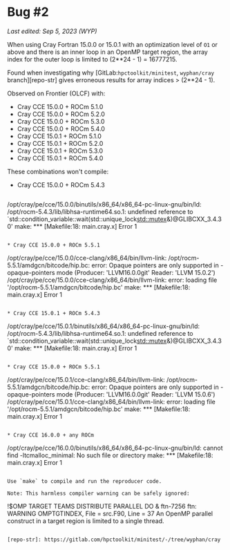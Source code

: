 Bug #2
======
_Last edited: Sep 5, 2023 (WYP)_

When using Cray Fortran 15.0.0 or 15.0.1 with an optimization level of `O1` or above
and there is an inner loop in an OpenMP target region,
the array index for the outer loop is limited to (2**24 - 1) = 16777215.

Found when investigating why
[GitLab:`hpctoolkit/minitest`, `wyphan/cray` branch][repo-str]
gives erroneous results for array indices > (2**24 - 1).

Observed on Frontier (OLCF) with:

  * Cray CCE 15.0.0 + ROCm 5.1.0
  * Cray CCE 15.0.0 + ROCm 5.2.0
  * Cray CCE 15.0.0 + ROCm 5.3.0
  * Cray CCE 15.0.0 + ROCm 5.4.0
  * Cray CCE 15.0.1 + ROCm 5.1.0
  * Cray CCE 15.0.1 + ROCm 5.2.0
  * Cray CCE 15.0.1 + ROCm 5.3.0
  * Cray CCE 15.0.1 + ROCm 5.4.0

These combinations won't compile:

* Cray CCE 15.0.0 + ROCm 5.4.3
  ```
/opt/cray/pe/cce/15.0.0/binutils/x86_64/x86_64-pc-linux-gnu/bin/ld: /opt/rocm-5.4.3/lib/libhsa-runtime64.so.1: undefined reference to `std::condition_variable::wait(std::unique_lock<std::mutex>&)@GLIBCXX_3.4.30'
make: *** [Makefile:18: main.cray.x] Error 1
  ```

* Cray CCE 15.0.0 + ROCm 5.5.1
  ```
/opt/cray/pe/cce/15.0.0/cce-clang/x86_64/bin/llvm-link: /opt/rocm-5.5.1/amdgcn/bitcode/hip.bc: error: Opaque pointers are only supported in -opaque-pointers mode (Producer: 'LLVM16.0.0git' Reader: 'LLVM 15.0.2')
/opt/cray/pe/cce/15.0.0/cce-clang/x86_64/bin/llvm-link: error:  loading file '/opt/rocm-5.5.1/amdgcn/bitcode/hip.bc'
make: *** [Makefile:18: main.cray.x] Error 1
  ```

* Cray CCE 15.0.1 + ROCm 5.4.3
  ```
/opt/cray/pe/cce/15.0.1/binutils/x86_64/x86_64-pc-linux-gnu/bin/ld: /opt/rocm-5.4.3/lib/libhsa-runtime64.so.1: undefined reference to `std::condition_variable::wait(std::unique_lock<std::mutex>&)@GLIBCXX_3.4.30'
make: *** [Makefile:18: main.cray.x] Error 1
  ```

* Cray CCE 15.0.0 + ROCm 5.5.1
  ```
/opt/cray/pe/cce/15.0.1/cce-clang/x86_64/bin/llvm-link: /opt/rocm-5.5.1/amdgcn/bitcode/hip.bc: error: Opaque pointers are only supported in -opaque-pointers mode (Producer: 'LLVM16.0.0git' Reader: 'LLVM 15.0.6')
/opt/cray/pe/cce/15.0.1/cce-clang/x86_64/bin/llvm-link: error:  loading file '/opt/rocm-5.5.1/amdgcn/bitcode/hip.bc'
make: *** [Makefile:18: main.cray.x] Error 1
  ```

* Cray CCE 16.0.0 + any ROCm
  ```
/opt/cray/pe/cce/16.0.0/binutils/x86_64/x86_64-pc-linux-gnu/bin/ld: cannot find -ltcmalloc_minimal: No such file or directory
make: *** [Makefile:18: main.cray.x] Error 1
  ```

Use `make` to compile and run the reproducer code.

Note: This harmless compiler warning can be safely ignored:
```
  !$OMP TARGET TEAMS DISTRIBUTE PARALLEL DO &
ftn-7256 ftn: WARNING OMPTGTINDEX, File = src.F90, Line = 37 
   An OpenMP parallel construct in a target region is limited to a single thread.
```

[repo-str]: https://gitlab.com/hpctoolkit/minitest/-/tree/wyphan/cray

